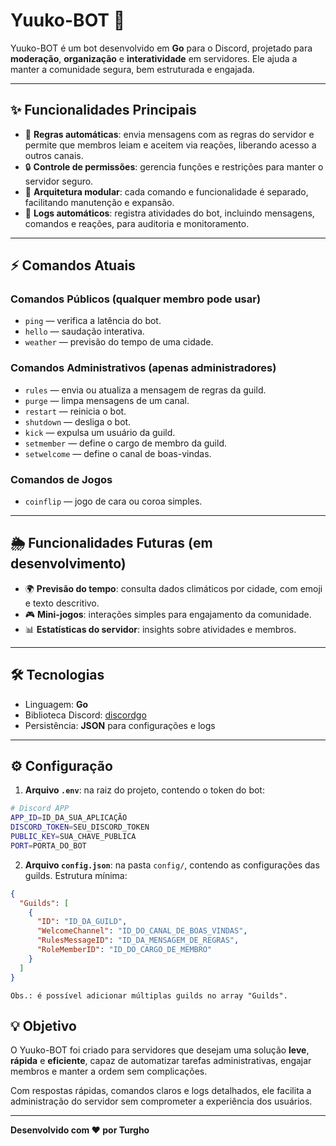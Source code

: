 # Yuuko-BOT 🤖

Yuuko-BOT é um bot desenvolvido em **Go** para o Discord, projetado para **moderação**, **organização** e **interatividade** em servidores. Ele ajuda a manter a comunidade segura, bem estruturada e engajada.

---

## ✨ Funcionalidades Principais

- 📜 **Regras automáticas**: envia mensagens com as regras do servidor e permite que membros leiam e aceitem via reações, liberando acesso a outros canais.  
- 🔒 **Controle de permissões**: gerencia funções e restrições para manter o servidor seguro.  
- 📁 **Arquitetura modular**: cada comando e funcionalidade é separado, facilitando manutenção e expansão.  
- 📝 **Logs automáticos**: registra atividades do bot, incluindo mensagens, comandos e reações, para auditoria e monitoramento.  

---

## ⚡ Comandos Atuais

### Comandos Públicos (qualquer membro pode usar)
- `ping` — verifica a latência do bot.  
- `hello` — saudação interativa.  
- `weather` — previsão do tempo de uma cidade.

### Comandos Administrativos (apenas administradores)
- `rules` — envia ou atualiza a mensagem de regras da guild.  
- `purge` — limpa mensagens de um canal.  
- `restart` — reinicia o bot.  
- `shutdown` — desliga o bot.  
- `kick` — expulsa um usuário da guild.  
- `setmember` — define o cargo de membro da guild.  
- `setwelcome` — define o canal de boas-vindas.

### Comandos de Jogos
- `coinflip` — jogo de cara ou coroa simples.

---

## 🌦️ Funcionalidades Futuras (em desenvolvimento)

- 🌍 **Previsão do tempo**: consulta dados climáticos por cidade, com emoji e texto descritivo.  
- 🎮 **Mini-jogos**: interações simples para engajamento da comunidade.  
- 📊 **Estatísticas do servidor**: insights sobre atividades e membros.

---

## 🛠️ Tecnologias

- Linguagem: **Go**  
- Biblioteca Discord: [discordgo](https://github.com/bwmarrin/discordgo)  
- Persistência: **JSON** para configurações e logs  

---

## ⚙️ Configuração

1. **Arquivo `.env`**: na raiz do projeto, contendo o token do bot:

```bash
# Discord APP
APP_ID=ID_DA_SUA_APLICAÇÃO
DISCORD_TOKEN=SEU_DISCORD_TOKEN
PUBLIC_KEY=SUA_CHAVE_PUBLICA
PORT=PORTA_DO_BOT
```

2. **Arquivo `config.json`**: na pasta `config/`, contendo as configurações das guilds. Estrutura mínima:

```json
{
  "Guilds": [
    {
      "ID": "ID_DA_GUILD",
      "WelcomeChannel": "ID_DO_CANAL_DE_BOAS_VINDAS",
      "RulesMessageID": "ID_DA_MENSAGEM_DE_REGRAS",
      "RoleMemberID": "ID_DO_CARGO_DE_MEMBRO"
    }
  ]
}
```

`Obs.: é possível adicionar múltiplas guilds no array "Guilds".`

## 💡 Objetivo

O Yuuko-BOT foi criado para servidores que desejam uma solução **leve**, **rápida** e **eficiente**, capaz de automatizar tarefas administrativas, engajar membros e manter a ordem sem complicações.  

Com respostas rápidas, comandos claros e logs detalhados, ele facilita a administração do servidor sem comprometer a experiência dos usuários.

---

**Desenvolvido com ❤️ por Turgho**
